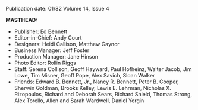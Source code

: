 Publication date: 01/82
Volume 14, Issue 4

**MASTHEAD:**
- Publisher: Ed Bennett
- Editor-in-Chief: Andy Court
- Designers: Heidi Callison, Matthew Gaynor
- Business Manager: Jeff Foster
- Production Manager: Jane Hinson
- Photo Editor: Rollin Riggs
- Staff: Serena Collison, Geoff Hayward, Paul Hofheinz, Walter Jacob, Jim Lowe, Tim Misner, Geoff Pope, Alex Savich, Sloan Walker
- Friends: Edward B. Bennett, Jr., Nancy R. Bennett, Peter B. Cooper, Sherwin Goldman, Brooks Kelley, Lewis E. Lehrman, Nicholas X. Rizopoulos, Richard and Deborah Sears, Richard Shield, Thomas Strong, Alex Torello, Allen and Sarah Wardwell, Daniel Yergin

